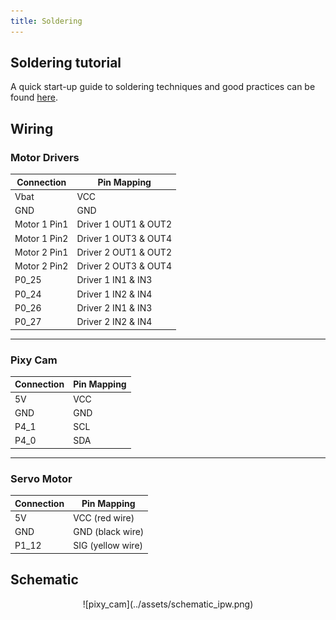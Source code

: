```yaml
---
title: Soldering
---
```


## Soldering tutorial

A quick start-up guide to soldering techniques and good practices can be found [here](https://www.youtube.com/watch?v=Qps9woUGkvI).

## Wiring

### Motor Drivers

| Connection     | Pin Mapping              |
|----------------|--------------------------|
| Vbat           | VCC                      |
| GND            | GND                      |
| Motor 1 Pin1   | Driver 1 OUT1 & OUT2     |
| Motor 1 Pin2   | Driver 1 OUT3 & OUT4     |
| Motor 2 Pin1   | Driver 2 OUT1 & OUT2     |
| Motor 2 Pin2   | Driver 2 OUT3 & OUT4     |
| P0_25          | Driver 1 IN1 & IN3       |
| P0_24          | Driver 1 IN2 & IN4       |
| P0_26          | Driver 2 IN1 & IN3       |
| P0_27          | Driver 2 IN2 & IN4       |

---

### Pixy Cam

| Connection | Pin Mapping |
|------------|-------------|
| 5V         | VCC         |
| GND        | GND         |
| P4_1       | SCL         |
| P4_0       | SDA         |

---

### Servo Motor

| Connection | Pin Mapping              |
|------------|--------------------------|
| 5V         | VCC (red wire)           |
| GND        | GND (black wire)         |
| P1_12      | SIG (yellow wire)        |

## Schematic


<div align="center">
![pixy_cam](../assets/schematic_ipw.png)
</div>